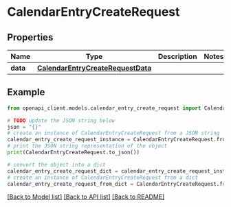 # CalendarEntryCreateRequest


## Properties

Name | Type | Description | Notes
------------ | ------------- | ------------- | -------------
**data** | [**CalendarEntryCreateRequestData**](CalendarEntryCreateRequestData.md) |  | 

## Example

```python
from openapi_client.models.calendar_entry_create_request import CalendarEntryCreateRequest

# TODO update the JSON string below
json = "{}"
# create an instance of CalendarEntryCreateRequest from a JSON string
calendar_entry_create_request_instance = CalendarEntryCreateRequest.from_json(json)
# print the JSON string representation of the object
print(CalendarEntryCreateRequest.to_json())

# convert the object into a dict
calendar_entry_create_request_dict = calendar_entry_create_request_instance.to_dict()
# create an instance of CalendarEntryCreateRequest from a dict
calendar_entry_create_request_from_dict = CalendarEntryCreateRequest.from_dict(calendar_entry_create_request_dict)
```
[[Back to Model list]](../README.md#documentation-for-models) [[Back to API list]](../README.md#documentation-for-api-endpoints) [[Back to README]](../README.md)


